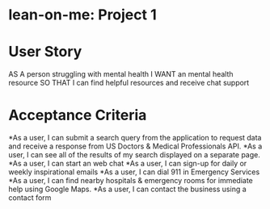 # lean-on-me: Project 1 

# User Story
AS A person struggling with mental health
I WANT an mental health resource
SO THAT I can find helpful resources and receive chat support
# Acceptance Criteria
*As a user, I can submit a search query from the application to request data and receive a response from US Doctors & Medical Professionals API. 
*As a user, I can see all of the results of my search displayed on a separate page.
*As a user, I can start an web chat 
*As a user, I can sign-up for daily or weekly inspirational emails
*As a user, I can dial 911 in Emergency Services
*As a user, I can find nearby hospitals & emergency rooms for immediate help using Google Maps.
*As a user, I can contact the business using a contact form

